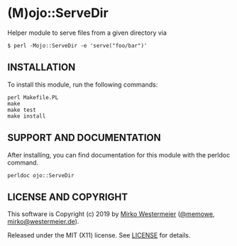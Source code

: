 (M)ojo::ServeDir
================

Helper module to serve files from a given directory via

    $ perl -Mojo::ServeDir -e 'serve("foo/bar")'

INSTALLATION
------------

To install this module, run the following commands:

	perl Makefile.PL
	make
	make test
	make install

SUPPORT AND DOCUMENTATION
-------------------------

After installing, you can find documentation for this module with the
perldoc command.

    perldoc ojo::ServeDir

LICENSE AND COPYRIGHT
---------------------

This software is Copyright (c) 2019 by [Mirko Westermeier][mirko] ([\@memowe][mgh], [mirko@westermeier.de][mmail]).

Released under the MIT (X11) license. See [LICENSE][mit] for details.

[mirko]: http://mirko.westermeier.de
[mgh]: https://github.com/memowe
[mmail]: mailto:mirko@westermeier.de
[mit]: LICENSE
